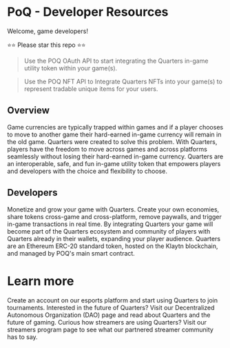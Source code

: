 # PoQ - Developer Resources

Welcome, game developers!

⭐⭐ Please star this repo ⭐⭐

> Use the POQ OAuth API to start integrating the Quarters in-game utility token within your game(s).

> Use the POQ NFT API to Integrate Quarters NFTs into your game(s) to represent tradable unique items for your users.

## Overview

Game currencies are typically trapped within games and if a player chooses to move to another game their hard-earned in-game currency will remain in the old game. Quarters were created to solve this problem. With Quarters, players have the freedom to move across games and across platforms seamlessly without losing their hard-earned in-game currency. Quarters are an interoperable, safe, and fun in-game utility token that empowers players and developers with the choice and flexibility to choose.

## Developers

Monetize and grow your game with Quarters. Create your own economies, share tokens cross-game and cross-platform, remove paywalls, and trigger in-game transactions in real time. By integrating Quarters your game will become part of the Quarters ecosystem and community of players with Quarters already in their wallets, expanding your player audience. Quarters are an Ethereum ERC-20 standard token, hosted on the Klaytn blockchain, and managed by POQ's main smart contract.

# Learn more

Create an account on our esports platform and start using Quarters to join tournaments. Interested in the future of Quarters? Visit our Decentralized Autonomous Organization (DAO) page and read about Quarters and the future of gaming. Curious how streamers are using Quarters? Visit our streamers program page to see what our partnered streamer community has to say.
